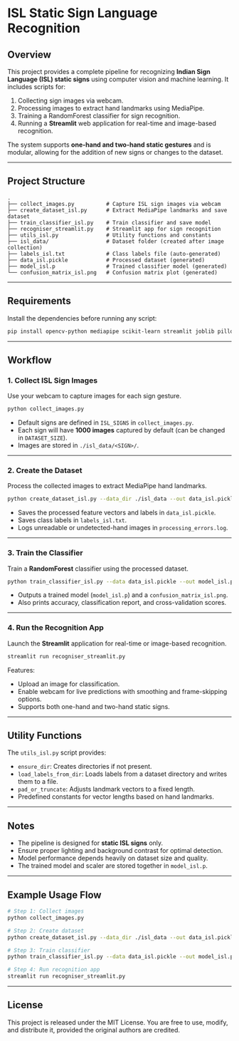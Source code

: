# ISL Static Sign Language Recognition

## Overview
This project provides a complete pipeline for recognizing **Indian Sign Language (ISL) static signs** using computer vision and machine learning. It includes scripts for:
1. Collecting sign images via webcam.
2. Processing images to extract hand landmarks using MediaPipe.
3. Training a RandomForest classifier for sign recognition.
4. Running a **Streamlit** web application for real-time and image-based recognition.

The system supports **one-hand and two-hand static gestures** and is modular, allowing for the addition of new signs or changes to the dataset.

---

## Project Structure

```
.
├── collect_images.py          # Capture ISL sign images via webcam
├── create_dataset_isl.py      # Extract MediaPipe landmarks and save dataset
├── train_classifier_isl.py    # Train classifier and save model
├── recogniser_streamlit.py    # Streamlit app for sign recognition
├── utils_isl.py               # Utility functions and constants
├── isl_data/                  # Dataset folder (created after image collection)
├── labels_isl.txt             # Class labels file (auto-generated)
├── data_isl.pickle            # Processed dataset (generated)
├── model_isl.p                # Trained classifier model (generated)
└── confusion_matrix_isl.png   # Confusion matrix plot (generated)
```

---

## Requirements

Install the dependencies before running any script:

```bash
pip install opencv-python mediapipe scikit-learn streamlit joblib pillow tqdm matplotlib numpy
```

---

## Workflow

### 1. Collect ISL Sign Images
Use your webcam to capture images for each sign gesture.

```bash
python collect_images.py
```
- Default signs are defined in `ISL_SIGNS` in `collect_images.py`.
- Each sign will have **1000 images** captured by default (can be changed in `DATASET_SIZE`).
- Images are stored in `./isl_data/<SIGN>/`.

---

### 2. Create the Dataset
Process the collected images to extract MediaPipe hand landmarks.

```bash
python create_dataset_isl.py --data_dir ./isl_data --out data_isl.pickle
```
- Saves the processed feature vectors and labels in `data_isl.pickle`.
- Saves class labels in `labels_isl.txt`.
- Logs unreadable or undetected-hand images in `processing_errors.log`.

---

### 3. Train the Classifier
Train a **RandomForest** classifier using the processed dataset.

```bash
python train_classifier_isl.py --data data_isl.pickle --out model_isl.p
```
- Outputs a trained model (`model_isl.p`) and a `confusion_matrix_isl.png`.
- Also prints accuracy, classification report, and cross-validation scores.

---

### 4. Run the Recognition App
Launch the **Streamlit** application for real-time or image-based recognition.

```bash
streamlit run recogniser_streamlit.py
```

Features:
- Upload an image for classification.
- Enable webcam for live predictions with smoothing and frame-skipping options.
- Supports both one-hand and two-hand static signs.

---

## Utility Functions
The `utils_isl.py` script provides:
- `ensure_dir`: Creates directories if not present.
- `load_labels_from_dir`: Loads labels from a dataset directory and writes them to a file.
- `pad_or_truncate`: Adjusts landmark vectors to a fixed length.
- Predefined constants for vector lengths based on hand landmarks.

---

## Notes
- The pipeline is designed for **static ISL signs** only.
- Ensure proper lighting and background contrast for optimal detection.
- Model performance depends heavily on dataset size and quality.
- The trained model and scaler are stored together in `model_isl.p`.

---

## Example Usage Flow

```bash
# Step 1: Collect images
python collect_images.py

# Step 2: Create dataset
python create_dataset_isl.py --data_dir ./isl_data --out data_isl.pickle

# Step 3: Train classifier
python train_classifier_isl.py --data data_isl.pickle --out model_isl.p

# Step 4: Run recognition app
streamlit run recogniser_streamlit.py
```

---

## License
This project is released under the MIT License. You are free to use, modify, and distribute it, provided the original authors are credited.
